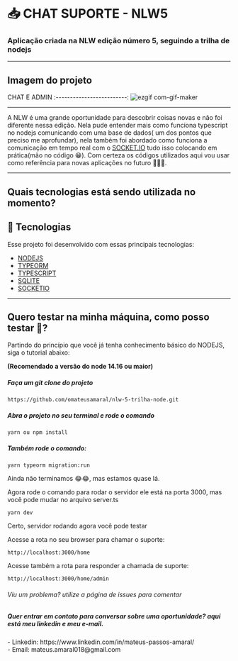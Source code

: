 # <h1> 📥  CHAT SUPORTE - NLW5 </h1> 


<h3>Aplicação criada na NLW edição número 5, seguindo a trilha de nodejs</h3>

<hr/>


## Imagem do projeto

CHAT E ADMIN
:-------------------------:
![ezgif com-gif-maker](https://user-images.githubusercontent.com/37390930/116138936-d5b59e00-a6ab-11eb-86cc-978e6311099c.gif)
<hr/>

<p>A NLW é uma grande oportunidade para descobrir coisas novas e não foi diferente nessa edição. Nela pude entender mais como funciona typescript no nodejs comunicando com uma base de dados( um dos pontos que preciso me aprofundar), nela também foi abordado como funciona a comunicação em tempo real com o <a href="https://socket.io/">SOCKET.IO</a> tudo isso colocando em prática(mão no código 😁). Com certeza os códigos utilizados aqui vou usar como referência para novas aplicações no futuro 🚀🚀🚀. 
</p>

<hr/>

<h2>Quais tecnologias está sendo utilizada no momento?</h2>

## 🚀 Tecnologias

Esse projeto foi desenvolvido com essas principais tecnologias:

- [NODEJS](https://nodejs.org/en/)
- [TYPEORM](https://typeorm.io/)
- [TYPESCRIPT](https://www.typescriptlang.org/)
- [SQLITE](https://www.sqlite.org/index.html)
- [SOCKETIO](https://socket.io/)


<hr/>

<h2>Quero testar na minha máquina, como posso testar 🤔?</h2>

<p>Partindo do princípio que você já tenha conhecimento básico do NODEJS, siga o tutorial abaixo: </p>

<b>(Recomendado a versão do node 14.16 ou maior)</b>

<h5>Faça um git clone do projeto</h5>

```
https://github.com/omateusamaral/nlw-5-trilha-node.git
```

<h5>Abra o projeto no seu terminal e rode o comando</h5>

```
yarn ou npm install
```

<h5>Também rode o comando: </h5>

```
yarn typeorm migration:run
```
<p>Ainda não terminamos 😂😂, mas estamos quase lá.<br/>

Agora rode o comando para rodar o servidor ele está na porta 3000, mas você pode mudar no arquivo server.ts
</p>

```
yarn dev
```

<p>Certo, servidor rodando agora você pode testar</p>

<p>Acesse a rota no seu browser para chamar o suporte: </p>

```
http://localhost:3000/home
```

<p>Acesse também a rota para responder a chamada de suporte: </p>

```
http://localhost:3000/home/admin
```





<h6> Viu um problema? utilize a página de issues para comentar</h6>


<h5> Quer entrar em contato para conversar sobre uma oportunidade? aqui está meu linkedin e meu e-mail.</h5>
- Linkedin: https://www.linkedin.com/in/mateus-passos-amaral/ <br/>
- Email:  mateus.amaral018@gmail.com
